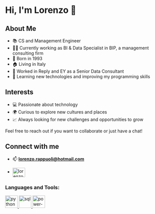 # Hi, I'm Lorenzo 👋

## About Me
- 📚 CS and Management Engineer
- 🧑‍💻 Currently working as BI & Data Specialist in BIP, a management consulting firm
- 🎂 Born in 1993
- 🏠 Living in Italy
- 🚀 Worked in Reply and EY as a Senior Data Consultant
- 🌱 Learning new technologies and improving my programming skills

## Interests
- 💻 Passionate about technology
- 🌍 Curious to explore new cultures and places
- 📈 Always looking for new challenges and opportunities to grow

Feel free to reach out if you want to collaborate or just have a chat!


## Connect with me

- 📫  **lorenzo.rappuoli@hotmail.com**
    
- <a href="https://www.linkedin.com/in/lorenzo-rappuoli-4a0a75b7/" target="blank"><img align="center" src="https://raw.githubusercontent.com/rahuldkjain/github-profile-readme-generator/master/src/images/icons/Social/linked-in-alt.svg" alt="lorenzo-rappuoli-4a0a75b7/" height="30" width="40" /></a>
</p>

<h3 align="left">Languages and Tools:</h3>
<p align="left"> 
    <a href="https://www.python.org/" target="_blank" rel="noreferrer"> <img src="https://www.vectorlogo.zone/logos/python/python-vertical.svg" alt="python" width="40" height="40"/> </a> 
    <a href="https://en.wikipedia.org/wiki/SQL" target="_blank" rel="noreferrer"> <img src="https://www.svgrepo.com/show/331760/sql-database-generic.svg" alt="sql" width="40" height="40"/> </a>
    <a href="https://powerbi.microsoft.com/" target="_blank" rel="noreferrer"> <img src="https://www.svgrepo.com/show/354413/power-bi.svg" alt="power-bi" width="40" height="40"/> </a>
</p>

